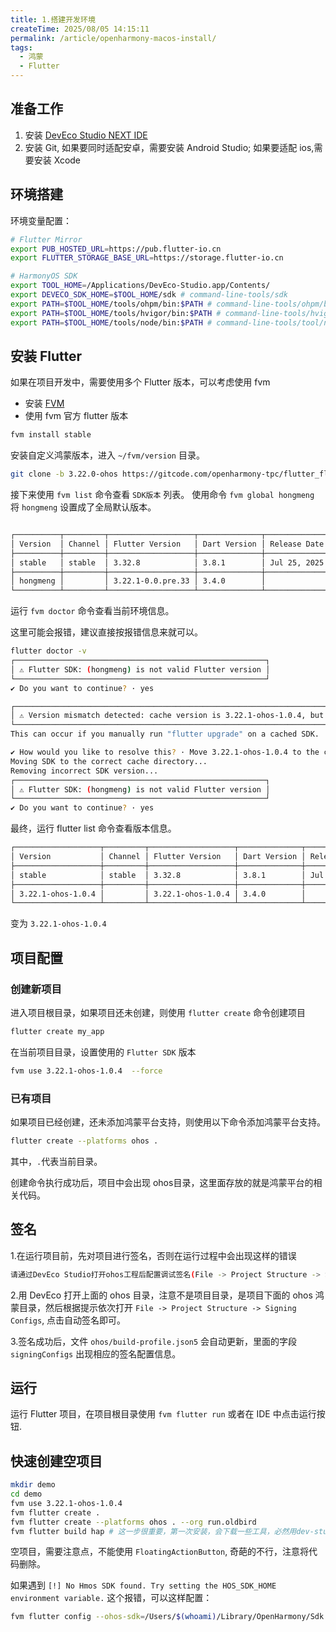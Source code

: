 ```yaml
---
title: 1.搭建开发环境
createTime: 2025/08/05 14:15:11
permalink: /article/openharmony-macos-install/
tags:
  - 鸿蒙
  - Flutter
---
```




## 准备工作

1. 安装 [DevEco Studio NEXT IDE](https://developer.huawei.com/consumer/cn/deveco-studio/)
2. 安装 Git, 如果要同时适配安卓，需要安装 Android Studio; 如果要适配 ios,需要安装 Xcode

## 环境搭建

环境变量配置：

```bash
# Flutter Mirror
export PUB_HOSTED_URL=https://pub.flutter-io.cn
export FLUTTER_STORAGE_BASE_URL=https://storage.flutter-io.cn

# HarmonyOS SDK
export TOOL_HOME=/Applications/DevEco-Studio.app/Contents/
export DEVECO_SDK_HOME=$TOOL_HOME/sdk # command-line-tools/sdk
export PATH=$TOOL_HOME/tools/ohpm/bin:$PATH # command-line-tools/ohpm/bin
export PATH=$TOOL_HOME/tools/hvigor/bin:$PATH # command-line-tools/hvigor/bin
export PATH=$TOOL_HOME/tools/node/bin:$PATH # command-line-tools/tool/node/bin
```

## 安装 Flutter

如果在项目开发中，需要使用多个 Flutter 版本，可以考虑使用 fvm

- 安装 [FVM](https://fvm.app/)
- 使用 fvm 官方 flutter 版本

```bash
fvm install stable
```

安装自定义鸿蒙版本，进入 `~/fvm/version` 目录。

```bash
git clone -b 3.22.0-ohos https://gitcode.com/openharmony-tpc/flutter_flutter.git
```

接下来使用 `fvm list` 命令查看 `SDK版本` 列表。
使用命令 `fvm global hongmeng` 将 `hongmeng` 设置成了全局默认版本。

```bash

┌──────────┬─────────┬───────────────────┬──────────────┬──────────────┬────────┬───────┐
│ Version  │ Channel │ Flutter Version   │ Dart Version │ Release Date │ Global │ Local │
├──────────┼─────────┼───────────────────┼──────────────┼──────────────┼────────┼───────┤
│ stable   │ stable  │ 3.32.8            │ 3.8.1        │ Jul 25, 2025 │        │ ●     │
├──────────┼─────────┼───────────────────┼──────────────┼──────────────┼────────┼───────┤
│ hongmeng │         │ 3.22.1-0.0.pre.33 │ 3.4.0        │              │ ●      │       │
└──────────┴─────────┴───────────────────┴──────────────┴──────────────┴────────┴───────┘
```

运行 `fvm doctor` 命令查看当前环境信息。

这里可能会报错，建议直接按报错信息来就可以。


```sh
flutter doctor -v
┌────────────────────────────────────────────────────────┐
│ ⚠ Flutter SDK: (hongmeng) is not valid Flutter version │
└────────────────────────────────────────────────────────┘
✔ Do you want to continue? · yes

┌─────────────────────────────────────────────────────────────────────────────────────────┐
│ ⚠ Version mismatch detected: cache version is 3.22.1-ohos-1.0.4, but expected hongmeng. │
└─────────────────────────────────────────────────────────────────────────────────────────┘
This can occur if you manually run "flutter upgrade" on a cached SDK.

✔ How would you like to resolve this? · Move 3.22.1-ohos-1.0.4 to the correct cache directory and reinstall hongmeng
Moving SDK to the correct cache directory...
Removing incorrect SDK version...
┌────────────────────────────────────────────────────────┐
│ ⚠ Flutter SDK: (hongmeng) is not valid Flutter version │
└────────────────────────────────────────────────────────┘
✔ Do you want to continue? · yes

```

最终，运行 flutter list 命令查看版本信息。

```sh
┌───────────────────┬─────────┬───────────────────┬──────────────┬──────────────┬────────┬───────┐
│ Version           │ Channel │ Flutter Version   │ Dart Version │ Release Date │ Global │ Local │
├───────────────────┼─────────┼───────────────────┼──────────────┼──────────────┼────────┼───────┤
│ stable            │ stable  │ 3.32.8            │ 3.8.1        │ Jul 25, 2025 │ ●      │       │
├───────────────────┼─────────┼───────────────────┼──────────────┼──────────────┼────────┼───────┤
│ 3.22.1-ohos-1.0.4 │         │ 3.22.1-ohos-1.0.4 │ 3.4.0        │              │        │ ●     │
└───────────────────┴─────────┴───────────────────┴──────────────┴──────────────┴────────┴───────┘
```

变为 `3.22.1-ohos-1.0.4`


## 项目配置

### 创建新项目

进入项目根目录，如果项目还未创建，则使用 `flutter create` 命令创建项目

```sh
flutter create my_app
```
在当前项目目录，设置使用的 `Flutter SDK` 版本

```sh
fvm use 3.22.1-ohos-1.0.4  --force
```

### 已有项目

如果项目已经创建，还未添加鸿蒙平台支持，则使用以下命令添加鸿蒙平台支持。

```sh
flutter create --platforms ohos .
```
其中，`.`代表当前目录。

创建命令执行成功后，项目中会出现 ohos目录，这里面存放的就是鸿蒙平台的相关代码。


## 签名

1.在运行项目前，先对项目进行签名，否则在运行过程中会出现这样的错误

```sh
请通过DevEco Studio打开ohos工程后配置调试签名(File -> Project Structure -> Signing Configs 勾选Automatically generate signature)
```

2.用 DevEco 打开上面的 ohos 目录，注意不是项目目录，是项目下面的 ohos 鸿蒙目录，然后根据提示依次打开 `File -> Project Structure -> Signing Configs`, 点击自动签名即可。



3.签名成功后，文件 `ohos/build-profile.json5` 会自动更新，里面的字段 `signingConfigs` 出现相应的签名配置信息。


## 运行

运行 Flutter 项目，在项目根目录使用 `fvm flutter run` 或者在 IDE 中点击运行按钮.

## 快速创建空项目

```sh
mkdir demo
cd demo
fvm use 3.22.1-ohos-1.0.4
fvm flutter create .
fvm flutter create --platforms ohos . --org run.oldbird
fvm flutter build hap # 这一步很重要，第一次安装，会下载一些工具，必然用dev-studio会报错。
```

空项目，需要注意点，不能使用 `FloatingActionButton`, 奇葩的不行，注意将代码删除。

如果遇到 `[!] No Hmos SDK found. Try setting the HOS_SDK_HOME environment variable.` 这个报错，可以这样配置：

```sh
fvm flutter config --ohos-sdk=/Users/$(whoami)/Library/OpenHarmony/Sdk
```

















